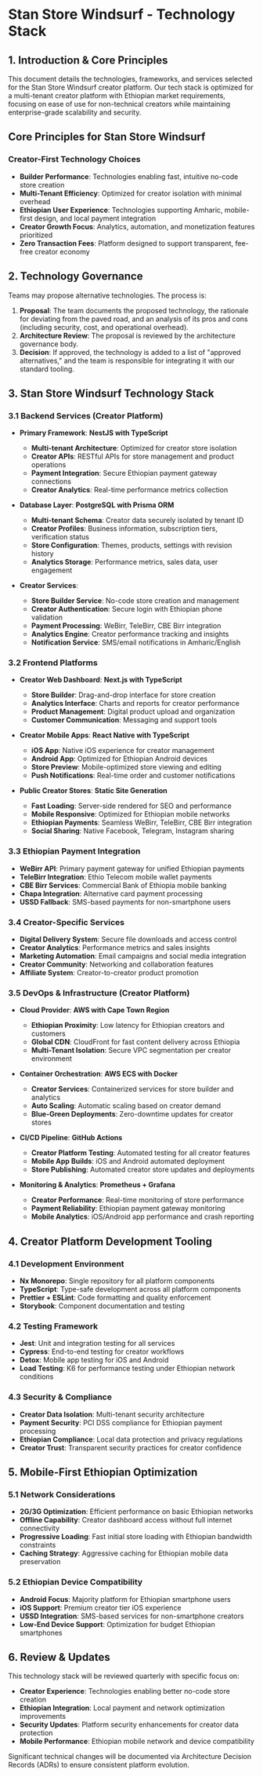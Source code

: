 # Stan Store Windsurf - Technology Stack

## 1. Introduction & Core Principles

This document details the technologies, frameworks, and services selected for the Stan Store Windsurf creator platform. Our tech stack is optimized for a multi-tenant creator platform with Ethiopian market requirements, focusing on ease of use for non-technical creators while maintaining enterprise-grade scalability and security.

## Core Principles for Stan Store Windsurf

### Creator-First Technology Choices
- **Builder Performance**: Technologies enabling fast, intuitive no-code store creation
- **Multi-Tenant Efficiency**: Optimized for creator isolation with minimal overhead
- **Ethiopian User Experience**: Technologies supporting Amharic, mobile-first design, and local payment integration
- **Creator Growth Focus**: Analytics, automation, and monetization features prioritized
- **Zero Transaction Fees**: Platform designed to support transparent, fee-free creator economy

## 2. Technology Governance

Teams may propose alternative technologies. The process is:

1.  **Proposal**: The team documents the proposed technology, the rationale for deviating from the
    paved road, and an analysis of its pros and cons (including security, cost, and operational
    overhead).
2.  **Architecture Review**: The proposal is reviewed by the architecture governance body.
3.  **Decision**: If approved, the technology is added to a list of "approved alternatives," and the
    team is responsible for integrating it with our standard tooling.

## 3. Stan Store Windsurf Technology Stack

### 3.1 Backend Services (Creator Platform)

- **Primary Framework**: **NestJS with TypeScript**
  - **Multi-tenant Architecture**: Optimized for creator store isolation
  - **Creator APIs**: RESTful APIs for store management and product operations
  - **Payment Integration**: Secure Ethiopian payment gateway connections
  - **Creator Analytics**: Real-time performance metrics collection

- **Database Layer**: **PostgreSQL with Prisma ORM**
  - **Multi-tenant Schema**: Creator data securely isolated by tenant ID
  - **Creator Profiles**: Business information, subscription tiers, verification status
  - **Store Configuration**: Themes, products, settings with revision history
  - **Analytics Storage**: Performance metrics, sales data, user engagement

- **Creator Services**:
  - **Store Builder Service**: No-code store creation and management
  - **Creator Authentication**: Secure login with Ethiopian phone validation
  - **Payment Processing**: WeBirr, TeleBirr, CBE Birr integration
  - **Analytics Engine**: Creator performance tracking and insights
  - **Notification Service**: SMS/email notifications in Amharic/English

### 3.2 Frontend Platforms

- **Creator Web Dashboard**: **Next.js with TypeScript**
  - **Store Builder**: Drag-and-drop interface for store creation
  - **Analytics Interface**: Charts and reports for creator performance
  - **Product Management**: Digital product upload and organization
  - **Customer Communication**: Messaging and support tools

- **Creator Mobile Apps**: **React Native with TypeScript**
  - **iOS App**: Native iOS experience for creator management
  - **Android App**: Optimized for Ethiopian Android devices
  - **Store Preview**: Mobile-optimized store viewing and editing
  - **Push Notifications**: Real-time order and customer notifications

- **Public Creator Stores**: **Static Site Generation**
  - **Fast Loading**: Server-side rendered for SEO and performance
  - **Mobile Responsive**: Optimized for Ethiopian mobile networks
  - **Ethiopian Payments**: Seamless WeBirr, TeleBirr, CBE Birr integration
  - **Social Sharing**: Native Facebook, Telegram, Instagram sharing

### 3.3 Ethiopian Payment Integration

- **WeBirr API**: Primary payment gateway for unified Ethiopian payments
- **TeleBirr Integration**: Ethio Telecom mobile wallet payments
- **CBE Birr Services**: Commercial Bank of Ethiopia mobile banking
- **Chapa Integration**: Alternative card payment processing
- **USSD Fallback**: SMS-based payments for non-smartphone users

### 3.4 Creator-Specific Services

- **Digital Delivery System**: Secure file downloads and access control
- **Creator Analytics**: Performance metrics and sales insights
- **Marketing Automation**: Email campaigns and social media integration
- **Creator Community**: Networking and collaboration features
- **Affiliate System**: Creator-to-creator product promotion

### 3.5 DevOps & Infrastructure (Creator Platform)

- **Cloud Provider**: **AWS with Cape Town Region**
  - **Ethiopian Proximity**: Low latency for Ethiopian creators and customers
  - **Global CDN**: CloudFront for fast content delivery across Ethiopia
  - **Multi-Tenant Isolation**: Secure VPC segmentation per creator environment

- **Container Orchestration**: **AWS ECS with Docker**
  - **Creator Services**: Containerized services for store builder and analytics
  - **Auto Scaling**: Automatic scaling based on creator demand
  - **Blue-Green Deployments**: Zero-downtime updates for creator stores

- **CI/CD Pipeline**: **GitHub Actions**
  - **Creator Platform Testing**: Automated testing for all creator features
  - **Mobile App Builds**: iOS and Android automated deployment
  - **Store Publishing**: Automated creator store updates and deployments

- **Monitoring & Analytics**: **Prometheus + Grafana**
  - **Creator Performance**: Real-time monitoring of store performance
  - **Payment Reliability**: Ethiopian payment gateway monitoring
  - **Mobile Analytics**: iOS/Android app performance and crash reporting

## 4. Creator Platform Development Tooling

### 4.1 Development Environment
- **Nx Monorepo**: Single repository for all platform components
- **TypeScript**: Type-safe development across all platform components
- **Prettier + ESLint**: Code formatting and quality enforcement
- **Storybook**: Component documentation and testing

### 4.2 Testing Framework
- **Jest**: Unit and integration testing for all services
- **Cypress**: End-to-end testing for creator workflows
- **Detox**: Mobile app testing for iOS and Android
- **Load Testing**: K6 for performance testing under Ethiopian network conditions

### 4.3 Security & Compliance
- **Creator Data Isolation**: Multi-tenant security architecture
- **Payment Security**: PCI DSS compliance for Ethiopian payment processing
- **Ethiopian Compliance**: Local data protection and privacy regulations
- **Creator Trust**: Transparent security practices for creator confidence

## 5. Mobile-First Ethiopian Optimization

### 5.1 Network Considerations
- **2G/3G Optimization**: Efficient performance on basic Ethiopian networks
- **Offline Capability**: Creator dashboard access without full internet connectivity
- **Progressive Loading**: Fast initial store loading with Ethiopian bandwidth constraints
- **Caching Strategy**: Aggressive caching for Ethiopian mobile data preservation

### 5.2 Ethiopian Device Compatibility
- **Android Focus**: Majority platform for Ethiopian smartphone users
- **iOS Support**: Premium creator tier iOS experience
- **USSD Integration**: SMS-based services for non-smartphone creators
- **Low-End Device Support**: Optimization for budget Ethiopian smartphones

## 6. Review & Updates

This technology stack will be reviewed quarterly with specific focus on:

- **Creator Experience**: Technologies enabling better no-code store creation
- **Ethiopian Integration**: Local payment and network optimization improvements
- **Security Updates**: Platform security enhancements for creator data protection
- **Mobile Performance**: Ethiopian mobile network and device compatibility

Significant technical changes will be documented via Architecture Decision Records (ADRs) to ensure consistent platform evolution.
